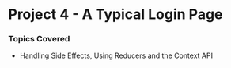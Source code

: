 # Project 4 - A Typical Login Page

### Topics Covered

-   Handling Side Effects, Using Reducers and the Context API
